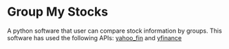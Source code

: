 # Group My Stocks
A python software that user can compare stock information by groups. This software has used the following APIs: [yahoo_fin](http://theautomatic.net/yahoo_fin-documentation/) and [yfinance](https://pypi.org/project/yfinance/)
